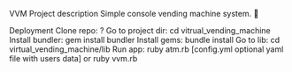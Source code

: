 VVM Project description
Simple console vending machine system. 🏦

Deployment
Clone repo: ?
Go to project dir: cd vitrual_vending_machine
Install bundler: gem install bundler
Install gems: bundle install
Go to lib: cd virtual_vending_machine/lib
Run app: ruby atm.rb [config.yml optional yaml file with users data] or ruby vvm.rb
